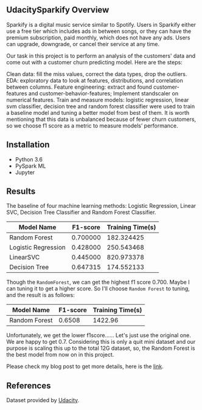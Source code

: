 ## UdacitySparkify Overview
Sparkify is a digital music service similar to Spotify. Users in Sparkify either use a free tier which includes ads in between songs, or they can have the premium subscription, paid monthly, which does not have any ads. Users can upgrade, downgrade, or cancel their service at any time.

Our task in this project is to perform an analysis of the customers' data and come out with a customer churn predicting model. Here are the steps:

Clean data: fill the miss values, correct the data types, drop the outliers.
EDA: exploratory data to look at features, distributions, and correlation between columns.
Feature engineering: extract and found customer-features and customer-behavior-features; Implement standscaler on numerical features.
Train and measure models: logistic regression, linear svm classifier, decision tree and random forest classifier were used to train a baseline model and tuning a better model from best of them. It is worth mentioning that this data is unbalanced because of fewer churn customers, so we choose f1 score as a metric to measure models’ performance.
## Installation

- Python 3.6
- PySpark ML
- Jupyter

## Results

The baseline of four machine learning methods: Logistic Regression, Linear SVC, Decision Tree Classifier and Random Forest Classifier. 

| Model Name         | F1-score | Training Time(s) |
| ------------------ | -------- | ---------------- |
| Random Forest      | 0.700000	| 182.324425       |
| Logistic Regression| 0.428000	| 250.543468       |
| LinearSVC          | 0.445000	| 820.973378       |
| Decision Tree      | 0.647315	| 174.552133       |

Though the `RandomForest`, we can get the highest f1 score 0.700. Maybe I can tuning it to get a higher 
score. So I'll choose `Random Forest` to tuning, and the result is as follows:

| Model Name         | F1-score | Training Time(s) |
| ------------------ | -------- | ---------------- |
| Random Forest      | 0.6508   | 1422.96          |

Unfortunately, we get the lower f1score...... Let's just use the original one. We are happy to get 0.7.
Considering this is only a quit mini dataset and our purpose is scaling this up to the total 12G  dataset, so, the Random Forest is the best model from now on in this project.

Please check my blog post to get more details, here is the [link](https://jackyboris.blogspot.com/2020/12/sparkify-is-digital-music-service.html).

## References

Dataset provided by [Udacity](https://cn.udacity.com/).
